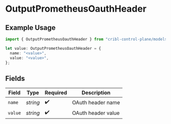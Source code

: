 # OutputPrometheusOauthHeader

## Example Usage

```typescript
import { OutputPrometheusOauthHeader } from "cribl-control-plane/models";

let value: OutputPrometheusOauthHeader = {
  name: "<value>",
  value: "<value>",
};
```

## Fields

| Field              | Type               | Required           | Description        |
| ------------------ | ------------------ | ------------------ | ------------------ |
| `name`             | *string*           | :heavy_check_mark: | OAuth header name  |
| `value`            | *string*           | :heavy_check_mark: | OAuth header value |